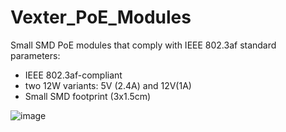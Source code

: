 # Vexter_PoE_Modules

Small SMD PoE modules that comply with IEEE 802.3af standard
parameters:
  + IEEE 802.3af-compliant
  + two 12W variants: 5V (2.4A) and 12V(1A)
  + Small SMD footprint (3x1.5cm)

![image](https://github.com/VaneoDesigns/Vexter_PoE_Modules/assets/168901721/3f2e339f-41ec-4914-bfb0-4d42815dd2c9)
